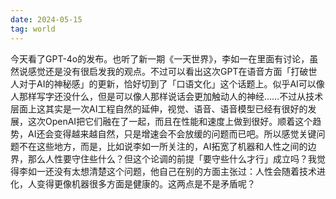 ```yaml
---
date: 2024-05-15
tag: world
---
```

今天看了GPT-4o的发布。也听了新一期《一天世界》，李如一在里面有讨论，虽然说感觉还是没有很启发我的观点。不过可以看出这次GPT在语音方面「打破世人对于AI的神秘感」的更新，恰好切到了「口语文化」这个话题上。似乎AI可以像人那样写字还没什么，但是可以像人那样说话会更加触动人的神经……不过从技术层面上这其实是一次AI工程自然的延伸，视觉、语音、语音模型已经有很好的发展，这次OpenAI把它们融在了一起，而且在性能和速度上做到很好。顺着这个趋势，AI还会变得越来越自然，只是增速会不会放缓的问题而已吧。所以感觉关键问题不在这些地方，而是，比如说李如一所关注的，AI拓宽了机器和人性之间的边界，那么人性要守住些什么？但这个论调的前提「要守些什么才行」成立吗？我觉得李如一还没有太想清楚这个问题，他自己在别的方面主张过：人性会随着技术进化，人变得更像机器很多方面是健康的。这两点是不是矛盾呢？